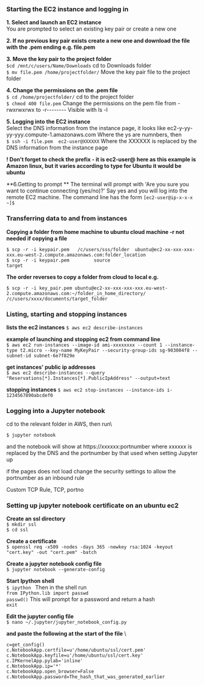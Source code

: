 ### Starting the EC2 instance and logging in

**1. Select and launch an EC2 instance**\
   You are prompted to select an existing key pair or create a new one

**2. If no previous key pair exists create a new one and download the file with the .pem ending e.g. file.pem**

**3. Move the key pair to the project folder**\
   `$cd /mnt/c/users/Name/Downloads`   cd to Downloads folder\
   `$ mv file.pem /home/projectfolder/` Move the key pair file to the project folder
  
**4. Change the permissions on the .pem file**\
   `$ cd /home/projectfolder/` cd to the project folder\
   `$ chmod 400 file.pem`  Change the permissions on the pem file from -rwxrwxrwx  to  -r--------  Visible with ls -l 
   
**5. Logging into the EC2 instance**\
   Select the DNS information from the instance page, it looks like ec2-y-yy-yy-yyy.compute-1.amazonaws.com Where the ys are numnbers, then\
   `$ ssh -i file.pem  ec2-user@XXXXXX` Where the XXXXXX is replaced by the DNS information from the instance page
   
   **! Don't forget to check the prefix - it is ec2-user@ here as this example is Amazon linux, but it varies according to type for Ubuntu it would be ubuntu**
   
**6.Getting to prompt **
    The terminal will prompt with 'Are you sure you want to continue connecting (yes/no)?' 
     Say yes and you will log into the remote EC2 machine. The command line has the form
 `[ec2-user@ip-x-x-x ~]$`
     
### Transferring data to and from instances

**Copying a folder from home machine to ubuntu cloud machine -r not needed if copying a file**

`$ scp -r -i keypair.pem   /c/users/sss/folder  ubuntu@ec2-xx-xxx-xxx-xxx.eu-west-2.compute.amazonaws.com:folder_location`\
`$ scp -r -i keypair.pem         source                            target`

**The order reverses to copy a folder from cloud to local e.g.**

`$ scp -r -i key_pair.pem ubuntu@ec2-xx-xxx-xxx-xxx.eu-west-2.compute.amazonaws.com:~/folder_in_home_directory/ /c/users/xxxx/documents/target_folder`

### Listing, starting and stopping instances

**lists the ec2 instances**
`$ aws ec2 describe-instances`

**example of launching and stopping ec2 from command line**\
`$ aws ec2 run-instances --image-id ami-xxxxxxxx --count 1 --instance-type t2.micro --key-name MyKeyPair --security-group-ids sg-903004f8 --subnet-id subnet-6e7f829e`

**get instances' public ip addresses**\
`$ aws ec2 describe-instances --query "Reservations[*].Instances[*].PublicIpAddress" --output=text`

**stopping instances**
`$ aws ec2 stop-instances --instance-ids i-1234567890abcdef0`


### Logging into a Jupyter notebook

cd to the relevant folder in AWS, then run\

`$ jupyter notebook`
   
and the notebook will show at  https://xxxxxx:portnumber where xxxxxx is replaced by the DNS and the portnumber by that used when setting 
Jupyter up

if the pages does not load change the security settings to allow the portnumber as an inbound rule

Custom TCP Rule, TCP, portno

### Setting up jupyter notebook certificate on an ubuntu ec2

**Create an ssl directory**\
`$ mkdir ssl`\
`$ cd ssl`

**Create a certificate**\
`$ openssl req -x509 -nodes -days 365 -newkey rsa:1024 -keyout "cert.key" -out "cert.pem" -batch`

**Create a jupyter notebook config file**\
`$ jupyter notebook --generate-config`

**Start Ipython shell**\
`$ ipython ` Then in the shell run\
`from IPython.lib import passwd`\
`passwd()` This will prompt for a password and return a hash\
`exit` 

**Edit the jupyter config file**\
`$ nano ~/.jupyter/jupyter_notebook_config.py`

**and paste the following at the start of the file** \

`c=get_config()`\
`c.NotebookApp.certfile=u'/home/ubuntu/ssl/cert.pem'` \
`c.NotebookApp.keyfile=u'/home/ubuntu/ssl/cert.key'`  
`c.IPKernelApp.pylab='inline'`\
`c.NotebookApp.ip='*'`                                                                                                                                             
`c.NotebookApp.open_browser=False` \
`c.NotebookApp.password=The_hash_that_was_generated_earlier` 






